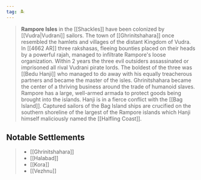 ```yaml
---
tag: 🏝️
---
```



> **Rampore Isles** in the [[Shackles]] have been colonized by [[Vudra|Vudrani]] sailors. The town of [[Ghrinitshahara]] once resembled the hamlets and villages of the distant Kingdom of Vudra. In [[4662 AR]] three rakshasas, fleeing bounties placed on their heads by a powerful rajah, managed to infiltrate Rampore's loose organization. Within 2 years the three evil outsiders assassinated or imprisoned all rival Vudrani pirate lords. The boldest of the three was [[Bedu Hanji]] who managed to do away with his equally treacherous partners and became the master of the isles. Ghrinitshahara became the center of a thriving business around the trade of humanoid slaves.
> Rampore has a large, well-armed armada to protect goods being brought into the islands. Hanji is in a fierce conflict with the [[Bag Island]]. Captured sailors of the Bag Island ships are crucified on the southern shoreline of the largest of the Rampore islands which Hanji himself maliciously named the [[Halfling Coast]].


## Notable Settlements

> - [[Ghrinitshahara]]
> - [[Halabad]]
> - [[Kora]]
> - [[Vezhnu]]







